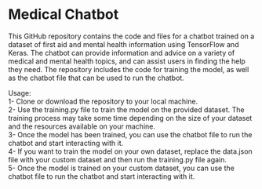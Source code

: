 # Medical Chatbot

This GitHub repository contains the code and files for a chatbot trained on a dataset of first aid and mental health information using TensorFlow and Keras. The chatbot can provide information and advice on a variety of medical and mental health topics, and can assist users in finding the help they need. The repository includes the code for training the model, as well as the chatbot file that can be used to run the chatbot.

Usage:  
1- Clone or download the repository to your local machine.  
2- Use the training.py file to train the model on the provided dataset. The training process may take some time depending on the size of your dataset and the resources available on your machine.  
3- Once the model has been trained, you can use the chatbot file to run the chatbot and start interacting with it.  
4- If you want to train the model on your own dataset, replace the data.json file with your custom dataset and then run the training.py file again.  
5- Once the model is trained on your custom dataset, you can use the chatbot file to run the chatbot and start interacting with it.  

